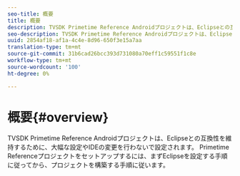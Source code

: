 ```yaml
---
seo-title: 概要
title: 概要
description: TVSDK Primetime Reference Androidプロジェクトは、Eclipseとの互換性を維持するために、大幅な設定やIDEの変更を行わないで設定されます。
seo-description: TVSDK Primetime Reference Androidプロジェクトは、Eclipseとの互換性を維持するために、大幅な設定やIDEの変更を行わないで設定されます。
uuid: 2854af18-af1a-4c4e-8d96-650f3e15a7aa
translation-type: tm+mt
source-git-commit: 31b6cad26bcc393d731080a70eff1c59551f1c8e
workflow-type: tm+mt
source-wordcount: '100'
ht-degree: 0%

---
```



# 概要{#overview}

TVSDK Primetime Reference Androidプロジェクトは、Eclipseとの互換性を維持するために、大幅な設定やIDEの変更を行わないで設定されます。 Primetime Referenceプロジェクトをセットアップするには、まずEclipseを設定する手順に従ってから、プロジェクトを構築する手順に従います。
